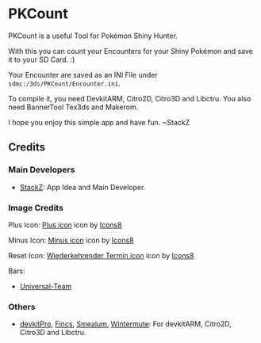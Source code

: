 # PKCount

PKCount is a useful Tool for Pokémon Shiny Hunter.

With this you can count your Encounters for your Shiny Pokémon and save it to your SD Card. :)

Your Encounter are saved as an INI File under `sdmc:/3ds/PKCount/Encounter.ini`.

To compile it, you need DevkitARM, Citro2D, Citro3D and Libctru. You also need BannerTool Tex3ds and Makerom.

I hope you enjoy this simple app and have fun. ~StackZ

## Credits

### Main Developers

- [StackZ](https://github.com/SuperSaiyajinStackZ): App Idea and Main Developer.

### Image Credits

Plus Icon:
<a target="_blank" href="/icons/set/plus">Plus icon</a> icon by <a target="_blank" href="https://icons8.de">Icons8</a>

Minus Icon:
<a target="_blank" href="/icons/set/minus">Minus icon</a> icon by <a target="_blank" href="https://icons8.de">Icons8</a>

Reset Icon:
<a target="_blank" href="/icons/set/recurring-appointment">Wiederkehrender Termin icon</a> icon by <a target="_blank" href="https://icons8.de">Icons8</a>

Bars:
- [Universal-Team](https://github.com/Universal-Team)

### Others

- [devkitPro](https://github.com/devkitPro), [Fincs](https://github.com/fincs), [Smealum](https://github.com/smealum), [Wintermute](https://github.com/WinterMute): For devkitARM, Citro2D, Citro3D and Libctru.